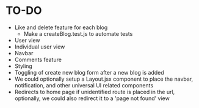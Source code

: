 # TO-DO
- Like and delete feature for each blog
  - Make a createBlog.test.js to automate tests
- User view
- Individual user view
- Navbar
- Comments feature
- Styling
- Toggling of create new blog form after a new blog is added
- We could optionally setup a Layout.jsx component to place the navbar, notification, and other universal UI related components
- Redirects to home page if unidentified route is placed in the url, optionally, we could also redirect it to a 'page not found' view 
